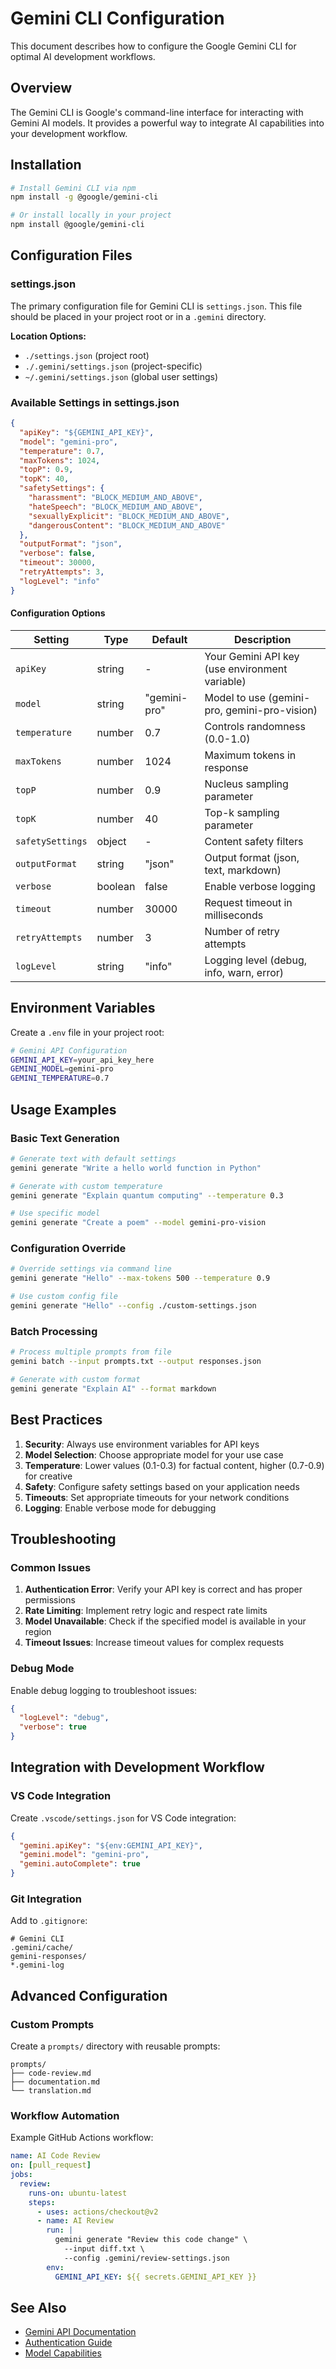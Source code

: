 # Gemini CLI Configuration

This document describes how to configure the Google Gemini CLI for optimal AI development workflows.

## Overview

The Gemini CLI is Google's command-line interface for interacting with Gemini AI models. It provides a powerful way to integrate AI capabilities into your development workflow.

## Installation

```bash
# Install Gemini CLI via npm
npm install -g @google/gemini-cli

# Or install locally in your project
npm install @google/gemini-cli
```

## Configuration Files

### settings.json

The primary configuration file for Gemini CLI is `settings.json`. This file should be placed in your project root or in a `.gemini` directory.

**Location Options:**
- `./settings.json` (project root)
- `./.gemini/settings.json` (project-specific)
- `~/.gemini/settings.json` (global user settings)

### Available Settings in settings.json

```json
{
  "apiKey": "${GEMINI_API_KEY}",
  "model": "gemini-pro",
  "temperature": 0.7,
  "maxTokens": 1024,
  "topP": 0.9,
  "topK": 40,
  "safetySettings": {
    "harassment": "BLOCK_MEDIUM_AND_ABOVE",
    "hateSpeech": "BLOCK_MEDIUM_AND_ABOVE", 
    "sexuallyExplicit": "BLOCK_MEDIUM_AND_ABOVE",
    "dangerousContent": "BLOCK_MEDIUM_AND_ABOVE"
  },
  "outputFormat": "json",
  "verbose": false,
  "timeout": 30000,
  "retryAttempts": 3,
  "logLevel": "info"
}
```

#### Configuration Options

| Setting | Type | Default | Description |
|---------|------|---------|-------------|
| `apiKey` | string | - | Your Gemini API key (use environment variable) |
| `model` | string | "gemini-pro" | Model to use (gemini-pro, gemini-pro-vision) |
| `temperature` | number | 0.7 | Controls randomness (0.0-1.0) |
| `maxTokens` | number | 1024 | Maximum tokens in response |
| `topP` | number | 0.9 | Nucleus sampling parameter |
| `topK` | number | 40 | Top-k sampling parameter |
| `safetySettings` | object | - | Content safety filters |
| `outputFormat` | string | "json" | Output format (json, text, markdown) |
| `verbose` | boolean | false | Enable verbose logging |
| `timeout` | number | 30000 | Request timeout in milliseconds |
| `retryAttempts` | number | 3 | Number of retry attempts |
| `logLevel` | string | "info" | Logging level (debug, info, warn, error) |

## Environment Variables

Create a `.env` file in your project root:

```bash
# Gemini API Configuration
GEMINI_API_KEY=your_api_key_here
GEMINI_MODEL=gemini-pro
GEMINI_TEMPERATURE=0.7
```

## Usage Examples

### Basic Text Generation

```bash
# Generate text with default settings
gemini generate "Write a hello world function in Python"

# Generate with custom temperature
gemini generate "Explain quantum computing" --temperature 0.3

# Use specific model
gemini generate "Create a poem" --model gemini-pro-vision
```

### Configuration Override

```bash
# Override settings via command line
gemini generate "Hello" --max-tokens 500 --temperature 0.9

# Use custom config file
gemini generate "Hello" --config ./custom-settings.json
```

### Batch Processing

```bash
# Process multiple prompts from file
gemini batch --input prompts.txt --output responses.json

# Generate with custom format
gemini generate "Explain AI" --format markdown
```

## Best Practices

1. **Security**: Always use environment variables for API keys
2. **Model Selection**: Choose appropriate model for your use case
3. **Temperature**: Lower values (0.1-0.3) for factual content, higher (0.7-0.9) for creative
4. **Safety**: Configure safety settings based on your application needs
5. **Timeouts**: Set appropriate timeouts for your network conditions
6. **Logging**: Enable verbose mode for debugging

## Troubleshooting

### Common Issues

1. **Authentication Error**: Verify your API key is correct and has proper permissions
2. **Rate Limiting**: Implement retry logic and respect rate limits
3. **Model Unavailable**: Check if the specified model is available in your region
4. **Timeout Issues**: Increase timeout values for complex requests

### Debug Mode

Enable debug logging to troubleshoot issues:

```json
{
  "logLevel": "debug",
  "verbose": true
}
```

## Integration with Development Workflow

### VS Code Integration

Create `.vscode/settings.json` for VS Code integration:

```json
{
  "gemini.apiKey": "${env:GEMINI_API_KEY}",
  "gemini.model": "gemini-pro",
  "gemini.autoComplete": true
}
```

### Git Integration

Add to `.gitignore`:

```
# Gemini CLI
.gemini/cache/
gemini-responses/
*.gemini-log
```

## Advanced Configuration

### Custom Prompts

Create a `prompts/` directory with reusable prompts:

```
prompts/
├── code-review.md
├── documentation.md
└── translation.md
```

### Workflow Automation

Example GitHub Actions workflow:

```yaml
name: AI Code Review
on: [pull_request]
jobs:
  review:
    runs-on: ubuntu-latest
    steps:
      - uses: actions/checkout@v2
      - name: AI Review
        run: |
          gemini generate "Review this code change" \
            --input diff.txt \
            --config .gemini/review-settings.json
        env:
          GEMINI_API_KEY: ${{ secrets.GEMINI_API_KEY }}
```

## See Also

- [Gemini API Documentation](https://ai.google.dev/docs)
- [Authentication Guide](https://ai.google.dev/docs/authentication)
- [Model Capabilities](https://ai.google.dev/models/gemini)